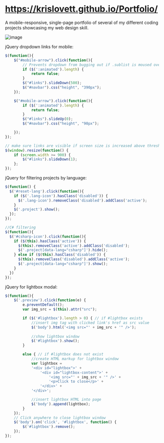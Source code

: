 # https://krislovett.github.io/Portfolio/

A mobile-responsive, single-page portfolio of several of my different coding projects showcasing my web design skill. 

![image](https://user-images.githubusercontent.com/84836870/134961334-3c2a0ca6-1756-4c43-a543-45b1406f166f.png)

jQuery dropdown links for mobile:
```javascript
$(function(){
    $("#mobile-arrow").click(function(){
        // Prevents dropdown from bugging out if .sublist is moused over again before the current animation is complete
        if ($(':animated').length) {
            return false;
        }
        $("#links").slideDown(500);
        $("#navbar").css("height", "390px");
    });

    $("#mobile-arrow").click(function(){
        if ($(':animated').length) {
            return false;
        }
        $("#links").slideUp(0);
        $("#navbar").css("height", "90px");

    });
});

// make sure links are visible if screen size is increased above threshold to hide links
$(window).resize(function() {
    if (screen.width >= 900) {
        $("#links").slideDown(1);
    };
});
```



jQuery for filtering projects by language:
```javascript
$(function() {
  $('#reset-lang').click(function(){
    if ($('.lang-icon').hasClass('disabled')) {
      $('.lang-icon').removeClass('disabled').addClass('active');
    }
    $('.project').show();
  });
});

//C# filtering
$(function(){
  $('#csharp-icon').click(function(){
    if ($(this).hasClass('active')) {
      $(this).removeClass('active').addClass('disabled');
      $('.project[data-lang="csharp"]').hide();
    } else if ($(this).hasClass('disabled')) {
      $(this).removeClass('disabled').addClass('active');
      $('.project[data-lang="csharp"]').show();
    }
  })
});
```

jQuery for lightbox modal:
```javascript
$(function(){
    $('.preview').click(function(e) {
        e.preventDefault();
        var img_src = $(this).attr("src");

        if ($('#lightbox').length > 0) { // if #lightbox exists
            //insert img tag with clicked link's href as src value
            $('body').html('<img src="' + img_src + '" />');
            
            //show lightbox window
            $('#lightbox').show();
        }

        else { // if #lightbox does not exist
            //create HTML markup for lightbox window
            var lightbox =
            '<div id="lightbox">' +
                '<div id="lightbox-content">' +
                    '<img src="' + img_src + '" />' +
                    '<p>Click to close</p>' +
                '</div>' +
            '</div>';

            //insert lightbox HTML into page
            $('body').append(lightbox);
        }
    });
    // Click anywhere to close lightbox window
    $('body').on('click', '#lightbox', function() {
        $('#lightbox').remove();
    });
});
```
